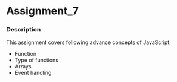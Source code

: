 # Assignment_7
### Description
This assignment covers following advance concepts of JavaScript:
- Function
- Type of functions
- Arrays
- Event handling
